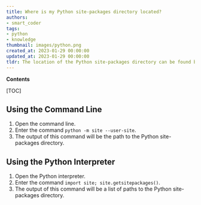 ```yaml
---
title: Where is my Python site-packages directory located?
authors:
- smart_coder
tags:
- python
- knowledge
thumbnail: images/python.png
created_at: 2023-01-29 00:00:00
updated_at: 2023-01-29 00:00:00
tldr: The location of the Python site-packages directory can be found by running `python -m site` in the command line.
---
```


**Contents**

[TOC]

## Using the Command Line
1. Open the command line.
2. Enter the command `python -m site --user-site`.
3. The output of this command will be the path to the Python site-packages directory.

## Using the Python Interpreter
1. Open the Python interpreter.
2. Enter the command `import site; site.getsitepackages()`.
3. The output of this command will be a list of paths to the Python site-packages directory.
